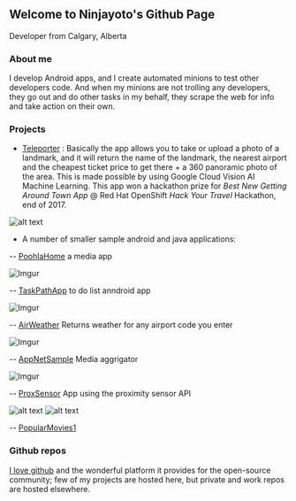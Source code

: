 ## Welcome to Ninjayoto's Github Page

Developer from Calgary, Alberta

### About me

I develop Android apps, and I create automated minions to test other developers code. 
And when my minions are not trolling any developers, they go out and do other tasks in my behalf, they scrape the web for info and take  action on their own.

### Projects

- [Teleporter](https://devpost.com/software/teleporter) : 
Basically the app allows you to take or upload a photo of a landmark, and it will return the name of the landmark, the nearest airport and the cheapest ticket price to get there + a 360 panoramic photo of the area. This is made possible by using Google Cloud Vision AI Machine Learning.
This app won a hackathon prize for _Best New Getting Around Town App_ @ Red Hat OpenShift _Hack Your Travel_ Hackathon, end of 2017.

 ![alt text](https://i.imgur.com/wkosIUz.jpg?1 "Teleporter App")

- A number of smaller sample android and java applications:

-- [PoohlaHome](https://github.com/ninjayoto/PoohlaHome) a media app

![Imgur](http://i.imgur.com/tWpjh0e.gif)


-- [TaskPathApp](https://github.com/ninjayoto/TaskPathApp) to do list anndroid app

![Imgur](http://i.imgur.com/VxyNlw4.gif)

-- [AirWeather](https://github.com/ninjayoto/AirWeather) Returns weather for any airport code you enter

![Imgur](http://i.imgur.com/HbMnglr.png?1)


-- [AppNetSample](https://github.com/ninjayoto/AppNetSample) Media aggrigator

![Imgur](http://i.imgur.com/tEsfotl.png?1)


-- [ProxSensor](https://github.com/ninjayoto/ProxSensor) App using the proximity sensor API

![alt text](http://i.imgur.com/SPApsOA.png?1 "Close")
![alt text](http://i.imgur.com/rs2Nuqn.png?1 "Far")

-- [PopularMovies1](https://github.com/ninjayoto/PopularMovies1)



### Github repos

[I love github](https://github.com/thank-you-github/thank-you-github) and the wonderful platform it provides for the open-source community; few of my projects are hosted here, but private and work repos are hosted elsewhere.

